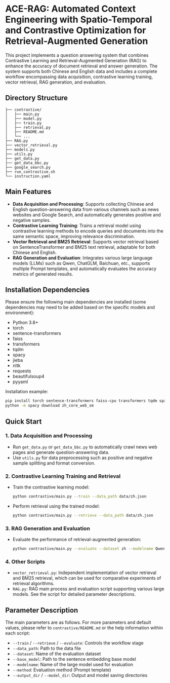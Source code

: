 # ACE-RAG: Automated Context Engineering with Spatio-Temporal and Contrastive Optimization for Retrieval-Augmented Generation

This project implements a question answering system that combines Contrastive Learning and Retrieval-Augmented Generation (RAG) to enhance the accuracy of document retrieval and answer generation. The system supports both Chinese and English data and includes a complete workflow encompassing data acquisition, contrastive learning training, vector retrieval, RAG generation, and evaluation.

## Directory Structure

```
├── contrastive/
│   ├── main.py
│   ├── model.py
│   ├── train.py
│   ├── retrieval.py
│   ├── README.md
│   └── ...
├── RAG.py
├── vector_retrieval.py
├── models.py
├── utils.py
├── get_data.py
├── get_data_bbc.py
├── google_search.py
├── run_contrastive.sh
└── instruction.yaml
```

## Main Features

  - **Data Acquisition and Processing**: Supports collecting Chinese and English question-answering data from various channels such as news websites and Google Search, and automatically generates positive and negative samples.
  - **Contrastive Learning Training**: Trains a retrieval model using contrastive learning methods to encode queries and documents into the same semantic space, improving relevance discrimination.
  - **Vector Retrieval and BM25 Retrieval**: Supports vector retrieval based on SentenceTransformer and BM25 text retrieval, adaptable for both Chinese and English.
  - **RAG Generation and Evaluation**: Integrates various large language models (LLMs) such as Qwen, ChatGLM, Baichuan, etc., supports multiple Prompt templates, and automatically evaluates the accuracy metrics of generated results.

## Installation Dependencies

Please ensure the following main dependencies are installed (some dependencies may need to be added based on the specific models and environment):

  - Python 3.8+
  - torch
  - sentence-transformers
  - faiss
  - transformers
  - tqdm
  - spacy
  - jieba
  - nltk
  - requests
  - beautifulsoup4
  - pyyaml

Installation example:

```bash
pip install torch sentence-transformers faiss-cpu transformers tqdm spacy jieba nltk requests beautifulsoup4 pyyaml
python -m spacy download zh_core_web_sm
```

## Quick Start

### 1\. Data Acquisition and Processing

  - Run `get_data.py` or `get_data_bbc.py` to automatically crawl news web pages and generate question-answering data.
  - Use `utils.py` for data preprocessing such as positive and negative sample splitting and format conversion.

### 2\. Contrastive Learning Training and Retrieval

  - Train the contrastive learning model:

    ```bash
    python contrastive/main.py --train --data_path data/zh.json
    ```

  - Perform retrieval using the trained model:

    ```bash
    python contrastive/main.py --retrieve --data_path data/zh.json
    ```

### 3\. RAG Generation and Evaluation

  - Evaluate the performance of retrieval-augmented generation:

    ```bash
    python contrastive/main.py --evaluate --dataset zh --modelname Qwen2.5 --method TA_ARE
    ```

### 4\. Other Scripts

  - `vector_retrieval.py`: Independent implementation of vector retrieval and BM25 retrieval, which can be used for comparative experiments of retrieval algorithms.
  - `RAG.py`: RAG main process and evaluation script supporting various large models. See the script for detailed parameter descriptions.

## Parameter Description

The main parameters are as follows. For more parameters and default values, please refer to `contrastive/README.md` or the help information within each script:

  - `--train` / `--retrieve` / `--evaluate`: Controls the workflow stage
  - `--data_path`: Path to the data file
  - `--dataset`: Name of the evaluation dataset
  - `--base_model`: Path to the sentence embedding base model
  - `--modelname`: Name of the large model used for evaluation
  - `--method`: Evaluation method (Prompt template)
  - `--output_dir` / `--model_dir`: Output and model saving directories